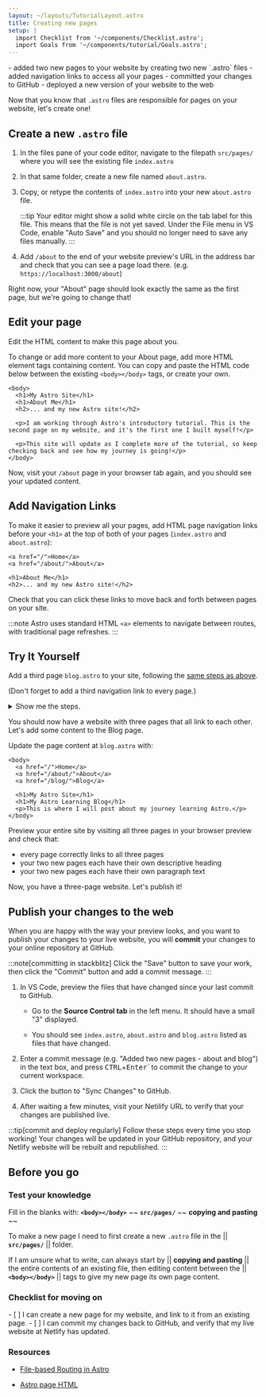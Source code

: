 ```yaml
---
layout: ~/layouts/TutorialLayout.astro
title: Creating new pages
setup: |
  import Checklist from '~/components/Checklist.astro';
  import Goals from '~/components/tutorial/Goals.astro';
---
```


<Goals>
  - added two new pages to your website by creating two new `.astro` files
  - added navigation links to access all your pages
  - committed your changes to GitHub
  - deployed a new version of your website to the web
</Goals>

Now that you know that `.astro` files are responsible for pages on your website, let's create one!

## Create a new `.astro` file

1. In the files pane of your code editor, navigate to the filepath `src/pages/` where you will see the existing file `index.astro`

2. In that same folder, create a new file named `about.astro`.

3. Copy, or retype the contents of `index.astro` into your new `about.astro` file.

    :::tip
    Your editor might show a solid white circle on the tab label for this file. This means that the file is not yet saved. Under the File menu in VS Code, enable "Auto Save" and you should no longer need to save any files manually.
    :::

4. Add `/about` to the end of your website preview's URL in the address bar and check that you can see a page load there. (e.g. `https://localhost:3000/about`)

Right now, your "About" page should look exactly the same as the first page, but we're going to change that!

## Edit your page

Edit the HTML content to make this page about you.

To change or add more content to your About page, add more HTML element tags containing content. You can copy and paste the HTML code below between the existing `<body></body>` tags, or create your own.

```astro title="src/pages/about.astro" ins={3-7} del={2}
<body>
  <h1>My Astro Site</h1>
  <h1>About Me</h1>
  <h2>... and my new Astro site!</h2>

  <p>I am working through Astro's introductory tutorial. This is the second page on my website, and it's the first one I built myself!</p>

  <p>This site will update as I complete more of the tutorial, so keep checking back and see how my journey is going!</p>
</body>
```

Now, visit your `/about` page in your browser tab again, and you should see your updated content.

## Add Navigation Links

To make it easier to preview all your pages, add HTML page navigation links before your `<h1>` at the top of both of your pages (`index.astro` and `about.astro`):

```astro title="src/pages/about.astro" ins={1-2}
<a href="/">Home</a>
<a href="/about/">About</a>

<h1>About Me</h1>
<h2>... and my new Astro site!</h2>
```

Check that you can click these links to move back and forth between pages on your site.

:::note
Astro uses standard HTML `<a>` elements to navigate between routes, with traditional page refreshes.
:::

## Try It Yourself

Add a third page `blog.astro` to your site, following the [same steps as above](#create-a-new-astro-file).

(Don't forget to add a third navigation link to every page.)

<details>
<summary>Show me the steps.</summary>
1. Create a new file at `src/pages/blog.astro`.
2. Copy the entire contents of `index.astro` and paste them into `blog.astro`.
3. [Add a third navigation link](#add-navigation-links) to the top of every page:

```astro title="src/pages/index.astro" ins={4}
<body>
  <a href="/">Home</a>
  <a href="/about/">About</a>
  <a href="/blog/">Blog</a>

  <h1>My Astro Site</h1>
</body>
```
</details>

You should now have a website with three pages that all link to each other. Let's add some content to the Blog page.

Update the page content at `blog.astro` with:
```astro astro title="src/pages/blog.astro" ins={7-8} del={6}
<body>
  <a href="/">Home</a>
  <a href="/about/">About</a>
  <a href="/blog/">Blog</a>

  <h1>My Astro Site</h1>
  <h1>My Astro Learning Blog</h1>
  <p>This is where I will post about my journey learning Astro.</p>
</body>
```

Preview your entire site by visiting all three pages in your browser preview and check that:
- every page correctly links to all three pages
- your two new pages each have their own descriptive heading 
- your two new pages each have their own paragraph text

Now, you have a three-page website. Let's publish it!

## Publish your changes to the web
When you are happy with the way your preview looks, and you want to publish your changes to your live website, you will **commit** your changes to your online repository at GitHub. 

:::note[committing in stackblitz]
Click the "Save" button to save your work, then click the "Commit" button and add a commit message.
:::

1. In VS Code, preview the files that have changed since your last commit to GitHub. 

    - Go to the **Source Control tab** in the left menu. It should have a small "3" displayed.

    - You should see `index.astro`, `about.astro` and `blog.astro` listed as files that have changed.

2. Enter a commit message (e.g. "Added two new pages - about and blog") in the text box, and press <kbd>CTRL</kbd>+<kbd>Enter</kbd>` to commit the change to your current workspace.

3. Click the button to "Sync Changes" to GitHub.

4. After waiting a few minutes, visit your Netilify URL to verify that your changes are published live.

:::tip[commit and deploy regularly]
Follow these steps every time you stop working! Your changes will be updated in your GitHub repository, and your Netlify website will be rebuilt and republished.
:::

## Before you go

### Test your knowledge

Fill in the blanks with:  **`<body></body>`** ~~  **`src/pages/`** ~~ **copying and pasting** ~~

To make a new page I need to first create a new `.astro` file in the || **`src/pages/`** || folder. 

If I am unsure what to write, can always start by || **copying and pasting** || the entire contents of an existing file, then editing content between the || **`<body></body>`** || tags to give my new page its own page content.


### Checklist for moving on

<Checklist key="script">
- [ ] I can create a new page for my website, and link to it from an existing page.
- [ ] I can commit my changes back to GitHub, and verify that my live website at Netlify has updated.
</Checklist>

### Resources

- [File-based Routing in Astro](/en/core-concepts/astro-pages/#file-based-routing)

- [Astro page HTML](/en/core-concepts/astro-pages/#astro-pages)
